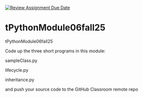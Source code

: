 [![Review Assignment Due Date](https://classroom.github.com/assets/deadline-readme-button-22041afd0340ce965d47ae6ef1cefeee28c7c493a6346c4f15d667ab976d596c.svg)](https://classroom.github.com/a/bPDb42Jr)
# tPythonModule06fall25
tPythonModule06fall25

Code up the three short programs in this module:

sampleClass.py

lifecycle.py

inheritance.py

and push your source code to the GitHub Classroom remote repo
